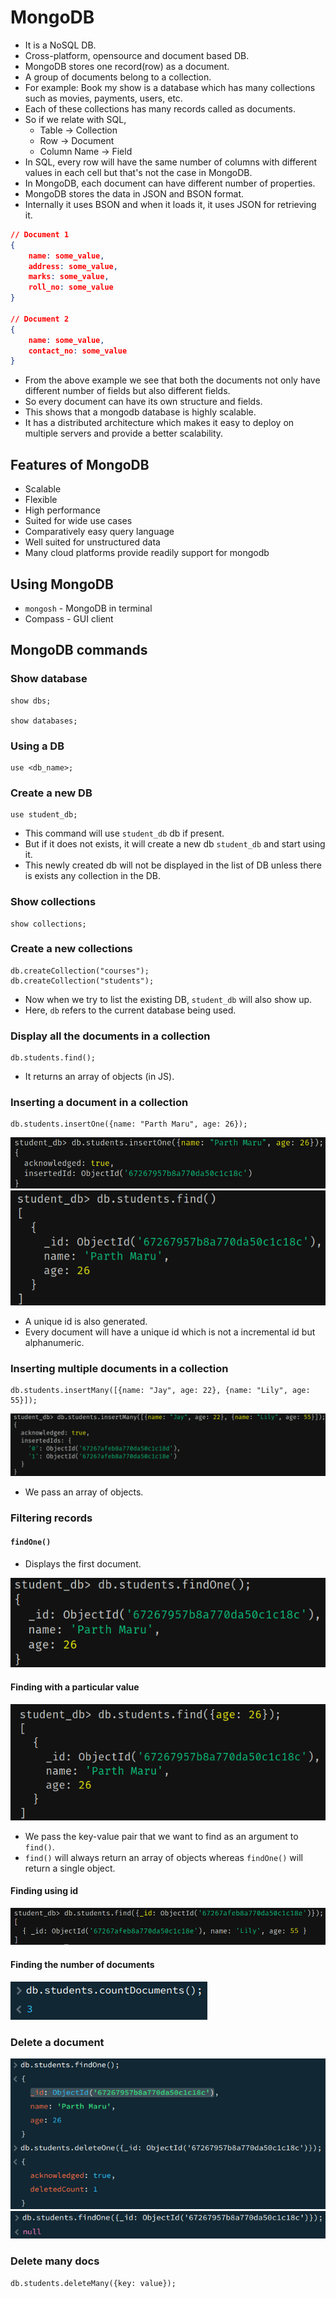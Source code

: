 # MongoDB

- It is a NoSQL DB.
- Cross-platform, opensource and document based DB.
- MongoDB stores one record(row) as a document.
- A group of documents belong to a collection.
- For example: Book my show is a database which has many collections such as movies, payments, users, etc.
- Each of these collections has many records called as documents.
- So if we relate with SQL,
  - Table -> Collection
  - Row -> Document
  - Column Name -> Field
- In SQL, every row will have the same number of columns with different values in each cell but that's not the case in MongoDB.
- In MongoDB, each document can have different number of properties.
- MongoDB stores the data in JSON and BSON format.
- Internally it uses BSON and when it loads it, it uses JSON for retrieving it.

```json
// Document 1
{
    name: some_value,
    address: some_value,
    marks: some_value,
    roll_no: some_value
}

// Document 2
{
    name: some_value,
    contact_no: some_value
}
```

- From the above example we see that both the documents not only have different number of fields but also different fields.
- So every document can have its own structure and fields.
- This shows that a mongodb database is highly scalable.
- It has a distributed architecture which makes it easy to deploy on multiple servers and provide a better scalability.

## Features of MongoDB

- Scalable
- Flexible
- High performance
- Suited for wide use cases
- Comparatively easy query language
- Well suited for unstructured data
- Many cloud platforms provide readily support for mongodb

## Using MongoDB

- `mongosh` - MongoDB in terminal
- Compass - GUI client

## MongoDB commands

### Show database

```
show dbs;

show databases;
```

### Using a DB

```
use <db_name>;
```

### Create a new DB

```
use student_db;
```

- This command will use `student_db` db if present.
- But if it does not exists, it will create a new db `student_db` and start using it.
- This newly created db will not be displayed in the list of DB unless there is exists any collection in the DB.

### Show collections

```
show collections;
```

### Create a new collections

```
db.createCollection("courses");
db.createCollection("students");
```

- Now when we try to list the existing DB, `student_db` will also show up.
- Here, `db` refers to the current database being used.

### Display all the documents in a collection

```
db.students.find();
```

- It returns an array of objects (in JS).

### Inserting a document in a collection

```
db.students.insertOne({name: "Parth Maru", age: 26});
```

![alt text](images/1.png)
![alt text](images/2.png)

- A unique id is also generated.
- Every document will have a unique id which is not a incremental id but alphanumeric.

### Inserting multiple documents in a collection

```
db.students.insertMany([{name: "Jay", age: 22}, {name: "Lily", age: 55}]);
```

![alt text](images/3.png)

- We pass an array of objects.

### Filtering records

#### `findOne()`

- Displays the first document.

![alt text](images/4.png)

#### Finding with a particular value

![alt text](images/5.png)

- We pass the key-value pair that we want to find as an argument to `find()`.
- `find()` will always return an array of objects whereas `findOne()` will return a single object.

#### Finding using id

![alt text](images/6.png)

#### Finding the number of documents

![alt text](images/7.png)

### Delete a document

![alt text](images/8.png)
![alt text](images/9.png)

### Delete many docs

```
db.students.deleteMany({key: value});

```
